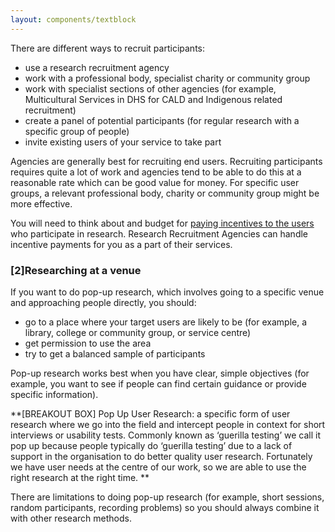 ```yaml
---
layout: components/textblock
---
```


There are different ways to recruit participants:
- use a research recruitment agency
- work with a professional body, specialist charity or community group
- work with specialist sections of other agencies (for example, Multicultural Services in DHS for CALD and Indigenous related recruitment)
- create a panel of potential participants (for regular research with a specific group of people)
- invite existing users of your service to take part

Agencies are generally best for recruiting end users. Recruiting participants requires quite a lot of work and agencies tend to be able to do this at a reasonable rate which can be good value for money. For specific user groups, a relevant professional body, charity or community group might be more effective.

You will need to think about and budget for [paying incentives to the users](#) who participate in research. Research Recruitment Agencies can handle incentive payments for you as a part of their services.

### [2]Researching at a venue

If you want to do pop-up research, which involves going to a specific venue and approaching people directly, you should:
- go to a place where your target users are likely to be (for example, a library, college or community group, or service centre)
- get permission to use the area
- try to get a balanced sample of participants

Pop-up research works best when you have clear, simple objectives (for example, you want to see if people can find certain guidance or provide specific information).

**[BREAKOUT BOX]
Pop Up User Research: a specific form of user research where we go into the field and intercept people in context for short interviews or usability tests. Commonly known as ‘guerilla testing’ we call it pop up because people typically do ‘guerilla testing’ due to a lack of support in the organisation to do better quality user research. Fortunately we have user needs at the centre of our work, so we are able to use the right research at the right time.
**

There are limitations to doing pop-up research (for example, short sessions, random participants, recording problems) so you should always combine it with other research methods.
